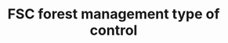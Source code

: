 ---
title: 'FSC forest management type of control'
field: 'fsc.focus.fmControl'
slug: 'fsc-focus-fmcontrol'
description: 'Indicate the FM control type(s) included in the coverage of the resource'
comment: 'select from control list'
required: False
vocabulary: 'vocabulary.txt'
module: 'Scope'
cluster: 'Fsc'
policy: 'Controlled value. Multi select from control list.'
layout: 'fsc'
---